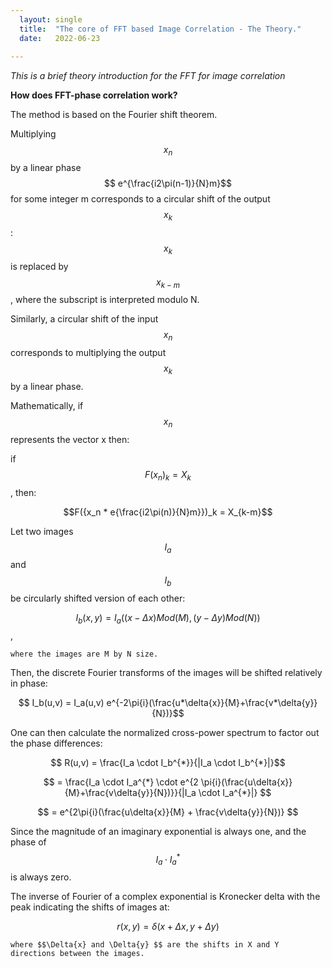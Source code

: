 ```yaml
---
  layout: single
  title:  "The core of FFT based Image Correlation - The Theory."
  date:   2022-06-23
   
--- 
```


*This is a brief theory introduction for the FFT for image correlation*

**How does FFT-phase correlation work?**

The method is based on the Fourier shift theorem.

Multiplying $$ x_n $$ by a linear phase $$ e^{\frac{i2\pi(n-1)}{N}m}$$ for some integer m corresponds to a circular shift of the output $$x_k$$ : $$x_k$$ is replaced by $$x_{k-m}$$, where the subscript is interpreted modulo N.

Similarly, a circular shift of the input $$x_n$$ corresponds to multiplying the output $$x_k$$ by a linear phase.

Mathematically, if $${x_n}$$ represents the vector x then:

if $$F({x_n})_k = X_k$$, then:

$$F({x_n * e{\frac{i2\pi(n)}{N}m}})_k = X_{k-m}$$  

Let two images $$I_a$$ and $$ I_b $$ be circularly shifted version of each other:

$$I_b(x,y) = I_a((x-\Delta{x})Mod(M),(y-\Delta{y})Mod(N))$$, 

    where the images are M by N size.

Then, the discrete Fourier transforms of the images will be shifted relatively in phase:

$$ I_b(u,v) = I_a(u,v) e^{-2\pi{i}(\frac{u*\delta{x}}{M}+\frac{v*\delta{y}}{N})}$$

One can then calculate the normalized cross-power spectrum to factor out the phase differences:

$$ R(u,v) = \frac{I_a \cdot I_b^{*}}{|I_a \cdot I_b^{*}|}$$ 

$$ = \frac{I_a \cdot I_a^{*} \cdot e^{2 \pi{i}(\frac{u\delta{x}}{M}+\frac{v\delta{y}}{N})}}{|I_a \cdot I_a^{*}|} $$ 

$$ = e^{2\pi{i}(\frac{u\delta{x}}{M} + \frac{v\delta{y}}{N})} $$

Since the magnitude of an imaginary exponential is always one, and the phase of $$I_a \cdot I_a^{*} $$ is  always zero.

The inverse of Fourier of a complex exponential is Kronecker delta with the peak indicating the shifts of images at:

$$ r(x,y) = \delta{(x+\Delta{x}, y+\Delta{y})}$$ 

    where $$\Delta{x} and \Delta{y} $$ are the shifts in X and Y directions between the images.
